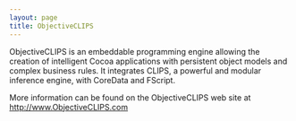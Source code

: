 ```yaml
---
layout: page
title: ObjectiveCLIPS
---
```





ObjectiveCLIPS is an embeddable programming engine allowing the creation of intelligent Cocoa applications with persistent object models and complex business rules. It integrates CLIPS, a powerful and modular inference engine, with CoreData and FScript.

More information can be found on the ObjectiveCLIPS web site at http://www.ObjectiveCLIPS.com

